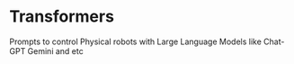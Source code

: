 # Transformers
Prompts to control Physical robots with Large Language Models like Chat-GPT Gemini and etc
